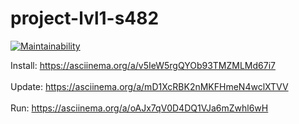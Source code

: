 # project-lvl1-s482

[![Maintainability](https://api.codeclimate.com/v1/badges/d9723a7ee618cc8af2df/maintainability)](https://codeclimate.com/github/alexxis/project-lvl1-s482/maintainability)

Install: https://asciinema.org/a/v5IeW5rgQYOb93TMZMLMd67i7<br><br>
Update: https://asciinema.org/a/mD1XcRBK2nMKFHmeN4wclXTVV<br><br>
Run: https://asciinema.org/a/oAJx7qV0D4DQ1VJa6mZwhl6wH
